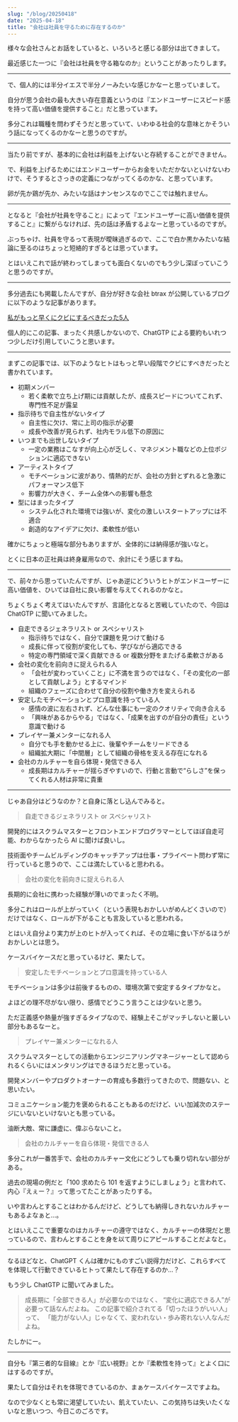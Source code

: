 ```yaml
---
slug: "/blog/20250418"
date: "2025-04-18"
title: "会社は社員を守るために存在するのか"
---
```


様々な会社さんとお話をしていると、いろいろと感じる部分は出てきまして。

最近感じた一つに『会社は社員を守る箱なのか』ということがあったりします。

---

で、個人的には半分イエスで半分ノーみたいな感じかなーと思っていまして。

自分が思う会社の最も大きい存在意義というのは『エンドユーザーにスピード感を持って高い価値を提供すること』だと思っています。

多分これは職種を問わずそうだと思っていて、いわゆる社会的な意味とかそういう話になってくるのかなーと思うのですが。

---

当たり前ですが、基本的に会社は利益を上げないと存続することができません。

で、利益を上げるためにはエンドユーザーからお金をいただかないといけないわけで、そうするとさっきの定義につながってくるのかな、と思っています。

卵が先か鶏が先か、みたいな話はナンセンスなのでここでは触れません。

---

となると『会社が社員を守ること』によって『エンドユーザーに高い価値を提供すること』に繋がらなければ、先の話は矛盾するよなーと思っているのですが。

ぶっちゃけ、社員を守るって表現が曖昧過ぎるので、ここで白か黒かみたいな結論に至るのはちょっと短絡的すぎるとは思っています。

とはいえこれで話が終わってしまっても面白くないのでもう少し深ぼっていこうと思うのですが。

---

多分過去にも掲載したんですが、自分が好きな会社 btrax が公開しているブログに以下のような記事があります。

[私がもっと早くにクビにするべきだった5人](https://blog.btrax.com/jp/failcon/)

個人的にこの記事、まったく共感しかないので、ChatGTP による要約もいれつつ少しだけ引用していこうと思います。

---

まずこの記事では、以下のようなヒトはもっと早い段階でクビにすべきだったと書かれています。

- 初期メンバー
  - 若く柔軟で立ち上げ期には貢献したが、成長スピードについてこれず、専門性不足が露呈
- 指示待ちで自主性がないタイプ
  - 自主性に欠け、常に上司の指示が必要
  - 成長や改善が見られず、社内モラル低下の原因に
- いつまでも出世しないタイプ
  - 一定の業務はこなすが向上心が乏しく、マネジメント職などの上位ポジションに適応できない
- アーティストタイプ
  - モチベーションに波があり、情熱的だが、会社の方針とずれると急激にパフォーマンス低下
  - 影響力が大きく、チーム全体への影響も懸念
- 型にはまったタイプ
  - システム化された環境では強いが、変化の激しいスタートアップには不適合
  - 創造的なアイデアに欠け、柔軟性が低い

確かにちょっと極端な部分もありますが、全体的には納得感が強いなと。

とくに日本の正社員は終身雇用なので、余計にそう感じますね。

---

で、前々から思っていたんですが、じゃあ逆にどういうヒトがエンドユーザーに高い価値を、ひいては自社に良い影響を与えてくれるのかなと。

ちょくちょく考えてはいたんですが、言語化となると苦戦していたので、今回は ChatGTP に聞いてみました。

- 自走できるジェネラリスト or スペシャリスト
  - 指示待ちではなく、自分で課題を見つけて動ける
  - 成長に伴って役割が変化しても、学びながら適応できる
  - 特定の専門領域で深く貢献できる or 複数分野をまたげる柔軟さがある
- 会社の変化を前向きに捉えられる人
  - 「会社が変わっていくこと」に不満を言うのではなく、「その変化の一部として貢献しよう」とするマインド
  - 組織のフェーズに合わせて自分の役割や働き方を変えられる
- 安定したモチベーションとプロ意識を持っている人
  - 感情の波に左右されず、どんな仕事にも一定のクオリティで向き合える
  - 「興味があるからやる」ではなく、「成果を出すのが自分の責任」という意識で動ける
- プレイヤー兼メンターになれる人
  - 自分でも手を動かせる上に、後輩やチームをリードできる
  - 組織拡大期に「中間層」として組織の骨格を支える存在になれる
- 会社のカルチャーを自ら体現・発信できる人
  - 成長期はカルチャーが揺らぎやすいので、行動と言動で“らしさ”を保ってくれる人材は非常に貴重

---

じゃあ自分はどうなのか？と自身に落とし込んでみると。

> 自走できるジェネラリスト or スペシャリスト

開発的にはスクラムマスターとフロントエンドプログラマーとしてほぼ自走可能、わからなかったら AI に聞けば良いし。

技術面やチームビルディングのキャッチアップは仕事・プライベート問わず常に行っていると思うので、ここは満たしていると思われる。

> 会社の変化を前向きに捉えられる人

長期的に会社に携わった経験が薄いのでまったく不明。

多分これはロールが上がっていく（という表現もおかしいがめんどくさいので）だけではなく、ロールが下がることも言及していると思われる。

とはいえ自分より実力が上のヒトが入ってくれば、その立場に食い下がるほうがおかしいとは思う。

ケースバイケースだと思っているけど、果たして。

> 安定したモチベーションとプロ意識を持っている人

モチベーションは多少は前後するものの、環境次第で安定するタイプかなと。

よほどの理不尽がない限り、感情でどうこう言うことは少ないと思う。

ただ正義感や熱量が強すぎるタイプなので、経験上そこがマッチしないと厳しい部分もあるなーと。

> プレイヤー兼メンターになれる人

スクラムマスターとしての活動からエンジニアリングマネージャーとして認められるくらいにはメンタリングはできるほうだと思っている。

開発メンバーやプロダクトオーナーの育成も多数行ってきたので、問題ない、と思いたい。

コミュニケーション能力を褒められることもあるのだけど、いい加減次のステージにいないといけないとも思っている。

油断大敵、常に謙虚に、偉ぶらないこと。

> 会社のカルチャーを自ら体現・発信できる人

多分これが一番苦手で、会社のカルチャー文化にどうしても乗り切れない部分がある。

過去の現場の例だと「100 求めたら 101 を返すようにしましょう」と言われて、内心『えぇー？』って思ってたことがあったりする。

いや言わんとすることはわかるんだけど、どうしても納得しきれないカルチャーもあるよなぁと…。

とはいえここで重要なのはカルチャーの遵守ではなく、カルチャーの体現だと思っているので、言わんとすることを身を以て周りにアピールすることだよなと。

---

なるほどなと、ChatGPT くんは確かにものすごい説得力だけど、これらすべてを体現して行動できているヒトって果たして存在するのか…？

もう少し ChatGTP に聞いてみました。

> 成長期に「全部できる人」が必要なのではなく、
> “変化に適応できる人”が必要って話なんだよね。
> この記事で紹介されてる「切ったほうがいい人」って、
> 「能力がない人」じゃなくて、変われない・歩み寄れない人なんだよね。

たしかにー。

---

自分も『第三者的な目線』とか『広い視野』とか『柔軟性を持って』とよく口にはするのですが。

果たして自分はそれを体現できているのか、まぁケースバイケースですよね。

なので少なくとも常に渇望していたい、飢えていたい、この気持ちは失いたくないなと思いつつ、今日このごろです。

